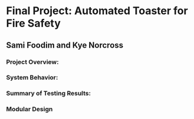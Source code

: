 # Final Project: Automated Toaster for Fire Safety
## Sami Foodim and Kye Norcross

### Project Overview:


### System Behavior:

### Summary of Testing Results:

### Modular Design
